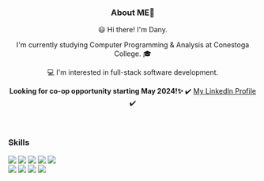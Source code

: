 <!--
**Ko-dany/Ko-dany** is a ✨ _special_ ✨ repository because its `README.md` (this file) appears on your GitHub profile.

Here are some ideas to get you started:

- 🔭 I’m currently working on ...
- 🌱 I’m currently learning ...
- 👯 I’m looking to collaborate on ...
- 🤔 I’m looking for help with ...
- 💬 Ask me about ...
- 📫 How to reach me: ...
- 😄 Pronouns: ...
- ⚡ Fun fact: ...
-->

<body>
    <header>
      <!-- <div>
        <img
          src="https://img.shields.io/badge/LinkedIn-0A66C2?style=for-the-badge&logo=linkedin&logoColor=white"
        />
        <img
          src="https://img.shields.io/badge/Instagram-E4405F?style=for-the-badge&logo=instagram&logoColor=white"
        />
      </div> -->
      <h3>About ME👋</h3>
      <p>😃 Hi there! I'm Dany.</p>
      <p>
        I'm currently studying Computer Programming & Analysis at Conestoga
        College. 🎓
      </p>
      <p>💻 I'm interested in full-stack software development.</p>
      <strong>Looking for co-op opportunity starting May 2024!✨</strong>
      ✔️ <a href="https://www.linkedin.com/in/dahyun-dany-ko/" target="_blank" rel="noopener noreferrer">My LinkedIn Profile</a> ✔️
    </header>
    <main>
      <div>
        <h3>Skills</h3>
        <div>
          <img
            src="https://img.shields.io/badge/HTML5-E34F26?style=for-the-badge&logo=HTML5&logoColor=white"
          />
          <img
            src="https://img.shields.io/badge/CSS3-1572B6?style=for-the-badge&logo=CSS3&logoColor=white"
          />
          <img
            src="https://img.shields.io/badge/JavaScript-F7DF1E?style=for-the-badge&logo=JavaScript&logoColor=white"
          />
          <img
            src="https://img.shields.io/badge/React-61DAFB?style=for-the-badge&logo=React&logoColor=white"
          />
          <img
            src="https://img.shields.io/badge/Node.js-339933?style=for-the-badge&logo=nodedotjs&logoColor=white"
          />
        </div>
        <div>
          <img
            src="https://img.shields.io/badge/Python-3776AB?style=for-the-badge&logo=Python&logoColor=white"
          />
          <img
            src="https://img.shields.io/badge/Flask-000000?style=for-the-badge&logo=flask&logoColor=white"
          />
          <img
            src="https://img.shields.io/badge/CSharp-99CC00?style=for-the-badge&logo=Csharp&logoColor=white"
          />
          <img
            src="https://img.shields.io/badge/mysql-4479A1?style=for-the-badge&logo=MySQL&logoColor=white"
          />
        </div>
      </div>
    </main>
  </body>
